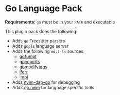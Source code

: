# Go Language Pack

**Requirements:** `go` must be in your `PATH` and executable

This plugin pack does the following:

- Adds `go` Treesitter parsers
- Adds `gopls` language server
- Adds the following `null-ls` sources:
  - [gofumpt](https://github.com/mvdan/gofumpt)
  - [goimports](https://pkg.go.dev/golang.org/x/tools/cmd/goimports)
  - [gomodifytags](https://github.com/fatih/gomodifytags)
  - [iferr](https://github.com/koron/iferr)
  - [impl](https://github.com/josharian/impl)
- Adds [nvim-dap-go](https://github.com/leoluz/nvim-dap-go) for debugging
- Adds [go.nvim](https://github.com/ray-x/go.nvim) for language specific tools
